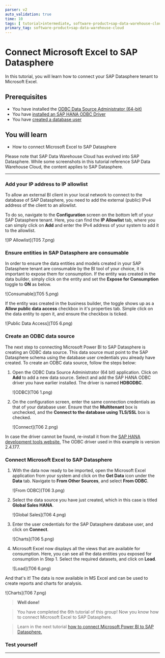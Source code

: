 ```yaml
---
parser: v2
auto_validation: true
time: 10
tags: [ tutorial>intermediate, software-product>sap-data-warehouse-cloud]
primary_tag: software-product>sap-data-warehouse-cloud
---
```


# Connect Microsoft Excel to SAP Datasphere
<!-- description --> In this tutorial, you will learn how to connect your SAP Datasphere tenant to Microsoft Excel.

## Prerequisites
  - You have installed the [ODBC Data Source Administrator (64-bit)](https://docs.microsoft.com/en-us/sql/connect/odbc/download-odbc-driver-for-sql-server?view=sql-server-ver15)
  - You have [installed an SAP HANA ODBC Driver](data-warehouse-cloud-bi4-install-odbc)
  - You have [created a database user](data-warehouse-cloud-intro8-create-databaseuser)

## You will learn
  - How to connect Microsoft Excel to SAP Datasphere

Please note that SAP Data Warehouse Cloud has evolved into SAP Datasphere. While some screenshots in this tutorial reference SAP Data Warehouse Cloud, the content applies to SAP Datasphere.

---
### Add your IP address to IP allowlist


To allow an external BI client in your local network to connect to the database of SAP Datasphere, you need to add the external (public) IPv4 address of the client to an allowlist.

To do so, navigate to the **Configuration** screen on the bottom left of your SAP Datasphere tenant. Here, you can find the **IP Allowlist** tab, where you can simply click on **Add** and enter the IPv4 address of your system to add it to the allowlist.

  ![IP Allowlist](T05 7.png)


### Ensure entities in SAP Datasphere are consumable


In order to ensure the data entities and models created in your SAP Datasphere tenant are consumable by the BI tool of your choice, it is important to expose them for consumption.
If the entity was created in the data builder, simply click on the entity and set the **Expose for Consumption** toggle to **ON** as below.

  ![Consumable](T05 5.png)

If the entity was created in the business builder, the toggle shows up as a **Allow public data access** checkbox in it's properties tab. Simple click on the data entity to open it, and ensure the checkbox is ticked.

  ![Public Data Access](T05 6.png)



### Create an ODBC data source


The next step to connecting Microsoft Power BI to SAP Datasphere is creating an ODBC data source. This data source must point to the SAP Datasphere schema using the database user credentials you already have created. To create an ODBC data source, follow the steps below:

1. Open the ODBC Data Source Administrator (64 bit) application. Click on **Add** to add a new data source. Select and add the SAP HANA ODBC driver you have earlier installed. The driver is named **HDBODBC**.

    ![ODBC](T06 1.png)

2. On the configuration screen, enter the same connection credentials as that of your database user. Ensure that the **Multitenant** box is unchecked, and the **Connect to the database using TLS/SSL** box is checked.

    ![Connect](T06 2.png)

In case the driver cannot be found, re-install it from the [SAP HANA development tools website.](https://tools.eu1.hana.ondemand.com/#hanatools) The ODBC driver used in this example is version 2.4.177.



### Connect Microsoft Excel to SAP Datasphere


1.	With the data now ready to be imported, open the Microsoft Excel application from your system and click on the **Get Data** icon under the **Data** tab. Navigate to **From Other Sources**, and select **From ODBC**.

    ![From ODBC](T06 3.png)

2. Select the data source you have just created, which in this case is titled **Global Sales HANA**.

    ![Global Sales](T06 4.png)

3. Enter the user credentials for the SAP Datasphere database user, and click on **Connect**.

    ![Charts](T06 5.png)

4.	Microsoft Excel now displays all the views that are available for consumption. Here, you can see all the data entities you exposed for consumption in Step 1. Select the required datasets, and click on **Load**.

    ![Load](T06 6.png)

And that's it! The data is now available in MS Excel and can be used to create reports and charts for analysis.

  ![Charts](T06 7.png)



>**Well done!**

> You have completed the 6th tutorial of this group! Now you know how to connect Microsoft Excel to SAP Datasphere.

> Learn in the next tutorial [how to connect Microsoft Power BI to SAP Datasphere.](data-warehouse-cloud-bi7-connect-powerbi)



### Test yourself




---
